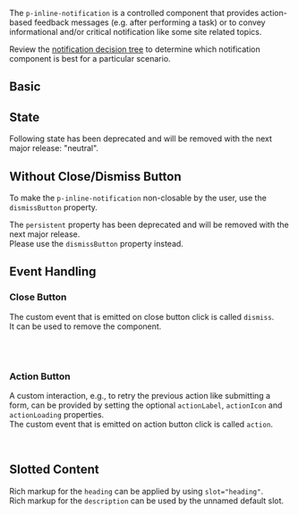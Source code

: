 <ComponentHeading name="Inline Notification"></ComponentHeading>

The `p-inline-notification` is a controlled component that provides action-based feedback messages (e.g. after
performing a task) or to convey informational and/or critical notification like some site related topics.

Review the [notification decision tree](patterns/notifications/decision-tree) to determine which notification component
is best for a particular scenario.

<TableOfContents></TableOfContents>

## Basic

<Playground :markup="basic" :config="config"></Playground>

## State

<Notification heading="Deprecation hint" state="warning">
  Following state has been deprecated and will be removed with the next major release: "neutral".
</Notification>

<Playground :markup="stateMarkup" :config="config">
  <PlaygroundSelect v-model="state" :values="states" name="state"></PlaygroundSelect>
</Playground>

## Without Close/Dismiss Button

To make the `p-inline-notification` non-closable by the user, use the `dismissButton` property.

<Notification heading="Deprecation hint" state="warning">
  The <code>persistent</code> property has been deprecated and will be removed with the next major release.<br>
  Please use the <code>dismissButton</code> property instead.
</Notification>

<Playground :markup="dismissButton" :config="config"></Playground>

## Event Handling

### Close Button

The custom event that is emitted on close button click is called `dismiss`.  
It can be used to remove the component.

<Playground :frameworkMarkup="events" :config="config">
  <PlaygroundButton id="bannerEventsButton" name="Show Inline Notification"></PlaygroundButton>
  <br>
  <br>
  <div id="bannerEventsWrapper" hidden>
    <p-inline-notification :theme="theme" :heading="defaultHeading" :description="defaultDescription"></p-inline-notification>
  </div>
</Playground>

### Action Button

A custom interaction, e.g., to retry the previous action like submitting a form, can be provided by setting the optional
`actionLabel`, `actionIcon` and `actionLoading` properties.  
The custom event that is emitted on action button click is called `action`.

<Playground :frameworkMarkup="actionButton" :config="config">
  <p-inline-notification
    id="bannerAction"
    :theme="theme"
    :heading="defaultHeading"
    :description="defaultDescription"
    action-label="Retry"
    action-icon="reset"
  ></p-inline-notification>
  <br>
  <PlaygroundButton id="bannerActionButton" name="Reset `actionLoading`"></PlaygroundButton>
</Playground>

## Slotted Content

Rich markup for the `heading` can be applied by using `slot="heading"`.  
Rich markup for the `description` can be used by the unnamed default slot.

<Playground :markup="slottedContent" :config="config"></Playground>

<script lang="ts">
import Vue from 'vue';
import Component from 'vue-class-component';
import { getInlineNotificationCodeSamples } from '@porsche-design-system/shared';
import { INLINE_NOTIFICATION_STATES } from './inline-notification-utils';
import { BANNER_STATES_DEPRECATED } from '../banner/banner-utils';
import type { Theme } from '@/models';

@Component
export default class Code extends Vue {
  config = { themeable: true };

  defaultHeading = 'Some heading';
  defaultDescription = 'Some description.';
  slottedHeading = 'Some slotted heading';
  slottedDescription = 'Some slotted description. You can also add inline <a href="https://porsche.com">links</a> to route to another page.';

  get theme(): Theme {
    return this.$store.getters.playgroundTheme;
  }

  basic =
`<p-inline-notification heading="${this.defaultHeading}" description="${this.defaultDescription}">
</p-inline-notification>
<br>
<!-- or alternatively -->
<p-inline-notification heading="${this.defaultHeading}">
  ${this.defaultDescription}
</p-inline-notification>`;

  state = 'info';
  states = INLINE_NOTIFICATION_STATES.map(item => BANNER_STATES_DEPRECATED.includes(item) ? item + ' (deprecated)' : item);
  get stateMarkup() {
    return `<p-inline-notification heading="${this.defaultHeading}" description="${this.defaultDescription}" state="${this.state}">
</p-inline-notification>`;
  }

  dismissButton =
`<p-inline-notification heading="${this.defaultHeading}" description="${this.defaultDescription}" dismiss-button="false">
</p-inline-notification>`;

  slottedContent =
`<p-inline-notification>
  <span slot="heading">${this.slottedHeading}</span>
  ${this.slottedDescription}
</p-inline-notification>`;

  events = getInlineNotificationCodeSamples('example-events');
  actionButton = getInlineNotificationCodeSamples('example-action-button');

  mounted(): void {
    const buttonEvents = document.querySelector('#bannerEventsButton');
    const bannerEvents = document.querySelector('#bannerEventsWrapper p-inline-notification');
    const { parentElement } = bannerEvents;
    buttonEvents.addEventListener('click', () => (parentElement.hidden = false));
    bannerEvents.addEventListener('dismiss', () => (parentElement.hidden = true));

    const buttonAction = document.querySelector('#bannerActionButton');
    const bannerAction = document.querySelector('#bannerAction');
    buttonAction.addEventListener('click', () => (bannerAction.actionLoading = false));
    bannerAction.addEventListener('action', () => (bannerAction.actionLoading = true));
  }
}
</script>

